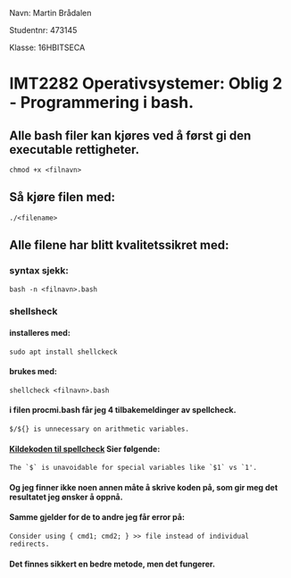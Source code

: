Navn: Martin Brådalen

Studentnr: 473145

Klasse: 16HBITSECA

# IMT2282 Operativsystemer: Oblig 2 - Programmering i bash.


## Alle bash filer kan kjøres ved å først gi den executable rettigheter.
    chmod +x <filnavn>

## Så kjøre filen med:
    ./<filename>

## Alle filene har blitt kvalitetssikret med:

### syntax sjekk:
    bash -n <filnavn>.bash
    
### shellsheck

#### installeres med:
    sudo apt install shellckeck
#### brukes med:
    shellcheck <filnavn>.bash
    
#### i filen procmi.bash får jeg 4 tilbakemeldinger av spellcheck.
    $/${} is unnecessary on arithmetic variables.
#### [Kildekoden til spellcheck](https://github.com/koalaman/shellcheck) Sier følgende:
    The `$` is unavoidable for special variables like `$1` vs `1'.
#### Og jeg finner ikke noen annen måte å skrive koden på, som gir meg det resultatet jeg ønsker å oppnå.

#### Samme gjelder for de to andre jeg får error på:
    Consider using { cmd1; cmd2; } >> file instead of individual redirects.
#### Det finnes sikkert en bedre metode, men det fungerer.
